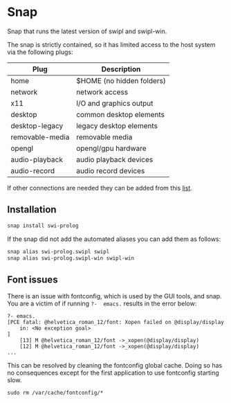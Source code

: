 # Snap

Snap that runs the latest version of swipl and swipl-win.

The snap is strictly contained, so it has limited access to the host
system via the following plugs:

| Plug              | Description               |
| ----------------- | ------------------------- |
| home              | $HOME (no hidden folders) |
| network           | network access            |
| x11               | I/O and graphics output   |
| desktop           | common desktop elements   |
| desktop-legacy    | legacy desktop elements   |
| removable-media   | removable media           |
| opengl            | opengl/gpu hardware       |
| audio-playback    | audio playback devices    |
| audio-record      | audio record devices      |

If other connections are needed they can be added from this
[list](https://snapcraft.io/docs/supported-interfaces).

## Installation

```sh
snap install swi-prolog
```

If the snap did not add the automated aliases you can add them as follows:
```sh
snap alias swi-prolog.swipl swipl
snap alias swi-prolog.swipl-win swipl-win
```

## Font issues

There is an issue with fontconfig, which is   used by the GUI tools, and
snap. You are a victim of if running   `?-  emacs.` results in the error
below:


```
?- emacs.
[PCE fatal: @helvetica_roman_12/font: Xopen failed on @display/display
	in:	<No exception goal>
]
	[13] M @helvetica_roman_12/font ->_xopen(@display/display)
	[12] M @helvetica_roman_12/font ->_xopen(@display/display)
...
```

This can be resolved by cleaning the   fontconfig global cache. Doing so
has no consequences except for the   first application to use fontconfig
starting slow.

```
sudo rm /var/cache/fontconfig/*
```
